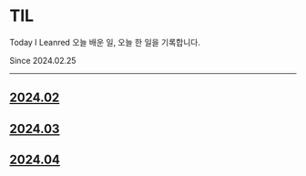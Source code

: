 # TIL
Today I Leanred
오늘 배운 일, 오늘 한 일을 기록합니다.

Since 2024.02.25

---

## [2024.02](https://github.com/allrightDJ0108/TIL/tree/main/2024/02)
## [2024.03](https://github.com/allrightDJ0108/TIL/tree/main/2024/03)
## [2024.04](https://github.com/allrightDJ0108/TIL/tree/main/2024/04)
